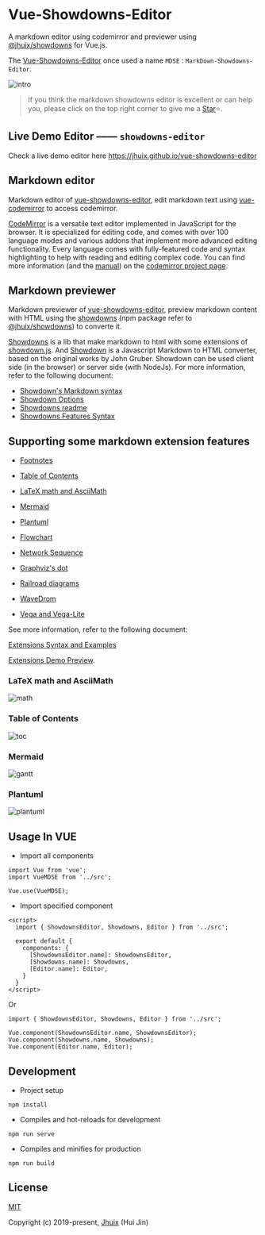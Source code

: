 # Vue-Showdowns-Editor

A markdown editor using codemirror and previewer using [@jhuix/showdowns](https://github.com/jhuix/showdowns) for Vue.js.

The [Vue-Showdowns-Editor](https://github.com/jhuix/vue-showdowns-editor) once used a name `MDSE：MarkDown-Showdowns-Editor`.

![intro](https://raw.githubusercontent.com/jhuix/vue-showdowns-editor/master/docs/screenshot/preview-intro.png)

> If you think the markdown showdowns editor is excellent or can help you, please click on the top right corner to give me a [Star](https://github.com/jhuix/vue-showdowns-editor)⭐️.

## Live Demo Editor —— `showdowns-editor`

Check a live demo editor here https://jhuix.github.io/vue-showdowns-editor

## Markdown editor

Markdown editor of [vue-showdowns-editor](https://github.com/jhuix/vue-showdowns-editor), edit markdown text using [vue-codemirror](https://github.com/surmon-china/vue-codemirror) to access codemirror.

[CodeMirror](https://github.com/codemirror/CodeMirror) is a versatile text editor implemented in JavaScript for the browser. It is specialized for editing code, and comes with over 100 language modes and various addons that implement more advanced editing functionality. Every language comes with fully-featured code and syntax highlighting to help with reading and editing complex code. You can find more information (and the [manual](https://codemirror.net/doc/manual.html)) on the [codemirror project page](https://codemirror.net/).

## Markdown previewer

Markdown previewer of [vue-showdowns-editor](https://github.com/jhuix/vue-showdowns-editor), preview markdown content with HTML using the [showdowns](https://github.com/jhuix/showdowns) (npm package refer to [@jhuix/showdowns](https://www.npmjs.com/package/@jhuix/showdowns)) to converte it.

[Showdowns](https://github.com/jhuix/showdowns) is a lib that make markdown to html with some extensions of [showdown.js](https://github.com/showdownjs/showdown). And [Showdown](https://github.com/showdownjs/showdown) is a Javascript Markdown to HTML converter, based on the original works by John Gruber. Showdown can be used client side (in the browser) or server side (with NodeJs). For more information, refer to the following document:

- [Showdown's Markdown syntax](https://github.com/showdownjs/showdown/wiki/Showdown's-Markdown-syntax)
- [Showdown Options](https://github.com/showdownjs/showdown/wiki/Showdown-options)
- [Showdowns readme](https://github.com/jhuix/showdowns/blob/master/README.md)
- [Showdowns Features Syntax](https://github.com/jhuix/showdowns/blob/master/public/showdowns-features.md)

## Supporting some markdown extension features

- [Footnotes](https://github.com/jhuix/showdowns/blob/master/docs/showdowns-features.md#footnotes)

- [Table of Contents](https://github.com/jhuix/showdowns/blob/master/docs/showdowns-features.md#table-of-contents)

- [LaTeX math and AsciiMath](https://github.com/jhuix/showdowns/blob/master/docs/showdowns-features.md#latex-math-and-asciimath)

- [Mermaid](https://github.com/jhuix/showdowns/blob/master/docs/showdowns-features.md#mermaid)

- [Plantuml](https://github.com/jhuix/showdowns/blob/master/docs/showdowns-features.md#plantuml)

- [Flowchart](https://github.com/jhuix/showdowns/blob/master/docs/showdowns-features.md#flowchart)

- [Network Sequence](https://github.com/jhuix/showdowns/blob/master/docs/showdowns-features.md#network-sequence)

- [Graphviz's dot](https://github.com/jhuix/showdowns/blob/master/docs/showdowns-features.md#graphviz-s-dot)

- [Railroad diagrams](https://github.com/jhuix/showdowns/blob/master/docs/showdowns-features.md#railroad-diagrams)

- [WaveDrom](https://github.com/jhuix/showdowns/blob/master/docs/showdowns-features.md#wavedrom)

- [Vega and Vega-Lite](https://github.com/jhuix/showdowns/blob/master/docs/showdowns-features.md#vega-and-vega-lite)

See more information, refer to the following document:

[Extensions Syntax and Examples](https://github.com/jhuix/showdowns/blob/master/docs/showdowns-features.md)

[Extensions Demo Preview](https://jhuix.github.io/vue-showdowns-editor).

### LaTeX math and AsciiMath

  ![math](https://raw.githubusercontent.com/jhuix/vue-showdowns-editor/master/docs/screenshot/preview-math.png)

### Table of Contents

  ![toc](https://raw.githubusercontent.com/jhuix/vue-showdowns-editor/master/docs/screenshot/preview-toc.png)

### Mermaid

  ![gantt](https://raw.githubusercontent.com/jhuix/vue-showdowns-editor/master/docs/screenshot/preview-gantt.png)

### Plantuml

  ![plantuml](https://raw.githubusercontent.com/jhuix/vue-showdowns-editor/master/docs/screenshot/preview-plantuml.png)

## Usage In VUE

- Import all components

```
import Vue from 'vue';
import VueMDSE from '../src';

Vue.use(VueMDSE);
```

- Import specified component

```
<script>
  import { ShowdownsEditor, Showdowns, Editor } from '../src';

  export default {
    components: {
      [ShowdownsEditor.name]: ShowdownsEditor,
      [Showdowns.name]: Showdowns,
      [Editor.name]: Editor,
    }
  }
</script>
```

Or

```
import { ShowdownsEditor, Showdowns, Editor } from '../src';

Vue.component(ShowdownsEditor.name, ShowdownsEditor);
Vue.component(Showdowns.name, Showdowns);
Vue.component(Editor.name, Editor);
```

## Development
- Project setup

```
npm install
```

- Compiles and hot-reloads for development

```
npm run serve
```

- Compiles and minifies for production

```
npm run build
```

## License

[MIT](https://github.com/jhuix/vue-showdowns-editor/blob/master/LICENSE)

Copyright (c) 2019-present, [Jhuix](mailto:jhuix0117@gmail.com) (Hui Jin)
